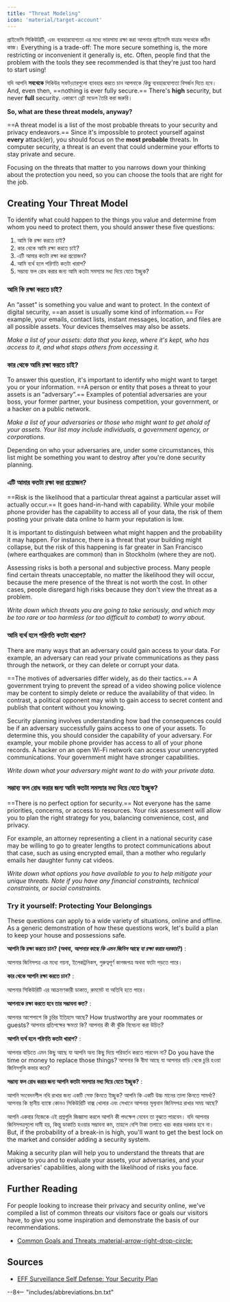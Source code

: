 ```yaml
---
title: "Threat Modeling"
icon: 'material/target-account'
---
```


প্রাইভেসি সিকিউরিটি, এবং ব্যবহারযোগ্যতা এর মধ্যে ভারসাম্য রক্ষা করা আপনার প্রাইভেসি যাত্রার সবথেকে কঠিন কাজ।  Everything is a trade-off: The more secure something is, the more restricting or inconvenient it generally is, etc. Often, people find that the problem with the tools they see recommended is that they're just too hard to start using!

যদি আপনি **সবথেকে** সিকিউর সফটও়্যারগুলো ব্যাবহার করতে চান আপনাকে *কিছু* ব্যবহারযোগ্যতা বিসর্জন দিতে হবে। And, even then, ==nothing is ever fully secure.== There's **high** security, but never **full** security. একারণে থ্রেট মডেল তৈরি করা জরুরি।

**So, what are these threat models, anyway?**

==A threat model is a list of the most probable threats to your security and privacy endeavors.== Since it's impossible to protect yourself against **every** attack(er), you should focus on the **most probable** threats. In computer security, a threat is an event that could undermine your efforts to stay private and secure.

Focusing on the threats that matter to you narrows down your thinking about the protection you need, so you can choose the tools that are right for the job.

## Creating Your Threat Model

To identify what could happen to the things you value and determine from whom you need to protect them, you should answer these five questions:

1. আমি কি রক্ষা করতে চাই?
2. কার থেকে আমি রক্ষা করতে চাই?
3. এটি আমার কতটা রক্ষা করা প্রয়োজন?
4. আমি ব্যর্থ হলে পরিণতি কতটা খারাপ?
5. সম্ভাব্য ফল রোধ করার জন্য আমি কতটা সমস্যার মধ্য দিয়ে যেতে ইচ্ছুক?

### আমি কি রক্ষা করতে চাই?

An “asset” is something you value and want to protect. In the context of digital security, ==an asset is usually some kind of information.== For example, your emails, contact lists, instant messages, location, and files are all possible assets. Your devices themselves may also be assets.

*Make a list of your assets: data that you keep, where it's kept, who has access to it, and what stops others from accessing it.*

### কার থেকে আমি রক্ষা করতে চাই?

To answer this question, it's important to identify who might want to target you or your information. ==A person or entity that poses a threat to your assets is an “adversary”.== Examples of potential adversaries are your boss, your former partner, your business competition, your government, or a hacker on a public network.

*Make a list of your adversaries or those who might want to get ahold of your assets. Your list may include individuals, a government agency, or corporations.*

Depending on who your adversaries are, under some circumstances, this list might be something you want to destroy after you're done security planning.

### এটি আমার কতটা রক্ষা করা প্রয়োজন?

==Risk is the likelihood that a particular threat against a particular asset will actually occur.== It goes hand-in-hand with capability. While your mobile phone provider has the capability to access all of your data, the risk of them posting your private data online to harm your reputation is low.

It is important to distinguish between what might happen and the probability it may happen. For instance, there is a threat that your building might collapse, but the risk of this happening is far greater in San Francisco (where earthquakes are common) than in Stockholm (where they are not).

Assessing risks is both a personal and subjective process. Many people find certain threats unacceptable, no matter the likelihood they will occur, because the mere presence of the threat is not worth the cost. In other cases, people disregard high risks because they don't view the threat as a problem.

*Write down which threats you are going to take seriously, and which may be too rare or too harmless (or too difficult to combat) to worry about.*

### আমি ব্যর্থ হলে পরিণতি কতটা খারাপ?

There are many ways that an adversary could gain access to your data. For example, an adversary can read your private communications as they pass through the network, or they can delete or corrupt your data.

==The motives of adversaries differ widely, as do their tactics.== A government trying to prevent the spread of a video showing police violence may be content to simply delete or reduce the availability of that video. In contrast, a political opponent may wish to gain access to secret content and publish that content without you knowing.

Security planning involves understanding how bad the consequences could be if an adversary successfully gains access to one of your assets. To determine this, you should consider the capability of your adversary. For example, your mobile phone provider has access to all of your phone records. A hacker on an open Wi-Fi network can access your unencrypted communications. Your government might have stronger capabilities.

*Write down what your adversary might want to do with your private data.*

### সম্ভাব্য ফল রোধ করার জন্য আমি কতটা সমস্যার মধ্য দিয়ে যেতে ইচ্ছুক?

==There is no perfect option for security.== Not everyone has the same priorities, concerns, or access to resources. Your risk assessment will allow you to plan the right strategy for you, balancing convenience, cost, and privacy.

For example, an attorney representing a client in a national security case may be willing to go to greater lengths to protect communications about that case, such as using encrypted email, than a mother who regularly emails her daughter funny cat videos.

*Write down what options you have available to you to help mitigate your unique threats. Note if you have any financial constraints, technical constraints, or social constraints.*

### Try it yourself: Protecting Your Belongings

These questions can apply to a wide variety of situations, online and offline. As a generic demonstration of how these questions work, let's build a plan to keep your house and possessions safe.

**আপনি কি রক্ষা করতে চান? (অথবা, *আপনার কাছে কি এমন জিনিস আছে যা রক্ষা করার দরকার?*)**
:

আপনার জিনিসপত্র এর মধ্যে গয়না, ইলেকট্রনিকস, গুরুত্বপূর্ণ কাগজপত্র অথবা ফটো পড়তে পারে। 

**কার থেকে আপনি রক্ষা করতে চান?**
:

আপনার সিকিউরিটি এর আক্রমণকারী ডাকাত, রুমমেট বা অতিথি হতে পারে।

**আপনাকে রক্ষা করতে হবে তার সম্ভাবনা কত?**
:

আপনার আশেপাশে কি চুরির ইতিহাস আছে? How trustworthy are your roommates or guests? আপনার প্রতিপক্ষের ক্ষমতা কি? আপনার কী কী ঝুঁকি বিবেচনা করা উচিত?

**আপনি ব্যর্থ হলে পরিণতি কতটা খারাপ?**
:

আপনার বাড়িতে এমন কিছু আছে যা আপনি অন্য কিছু দিয়ে পরিবর্তন করতে পারবেন না? Do you have the time or money to replace those things? আপনার কি বীমা আছে যা আপনার বাড়ি থেকে চুরি হওয়া জিনিসগুলি কভার করে?

**সম্ভাব্য ফল রোধ করার জন্য আপনি কতটা সমস্যার মধ্য দিয়ে যেতে ইচ্ছুক?**
:

আপনি সংবেদনশীল নথি রাখার জন্য একটি সেফ কিনতে ইচ্ছুক? আপনি কি একটি উচ্চ মানের তালা কিনতে সামর্থ্য? আপনার কি স্থানীয় ব্যাঙ্কে কোনও সিকিউরিটি বাক্স খোলার এবং সেখানে আপনার মূল্যবান জিনিসপত্র রাখার সময় আছে?

আপনি একবার নিজেকে এই প্রশ্নগুলি জিজ্ঞাসা করলে আপনি কী পদক্ষেপ নেবেন তা বুঝতে পারবেন। যদি আপনার জিনিসপত্রগুলো দামী হয়, কিন্তু ডাকাতি হওয়ার সম্ভাবনা কম, তাহলে বেশি টাকা তলাতে খরচ করার দরকার হবে না। But, if the probability of a break-in is high, you'll want to get the best lock on the market and consider adding a security system.

Making a security plan will help you to understand the threats that are unique to you and to evaluate your assets, your adversaries, and your adversaries' capabilities, along with the likelihood of risks you face.

## Further Reading

For people looking to increase their privacy and security online, we've compiled a list of common threats our visitors face or goals our visitors have, to give you some inspiration and demonstrate the basis of our recommendations.

- [Common Goals and Threats :material-arrow-right-drop-circle:](common-threats.md)

## Sources

- [EFF Surveillance Self Defense: Your Security Plan](https://ssd.eff.org/en/module/your-security-plan)

--8<-- "includes/abbreviations.bn.txt"
